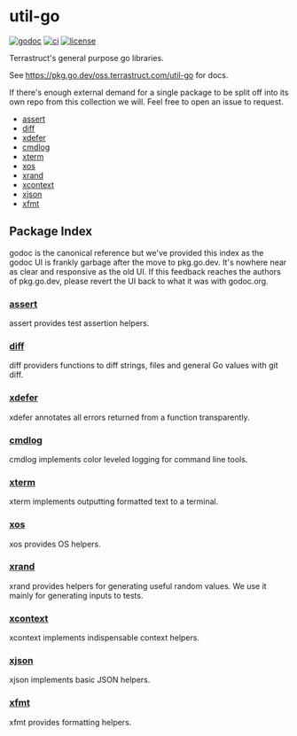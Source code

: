 # util-go

[![godoc](https://pkg.go.dev/badge/oss.terrastruct.com/util-go.svg)](https://pkg.go.dev/oss.terrastruct.com/util-go)
[![ci](https://github.com/terrastruct/util-go/actions/workflows/ci.yml/badge.svg)](https://github.com/terrastruct/util-go/actions/workflows/ci.yml)
[![license](https://img.shields.io/github/license/terrastruct/util-go?color=9cf)](./LICENSE)

Terrastruct's general purpose go libraries.

See https://pkg.go.dev/oss.terrastruct.com/util-go for docs.

If there's enough external demand for a single package to be split off into its
own repo from this collection we will. Feel free to open an issue to request.

<!-- toc -->
- <a href="#assert" id="toc-assert">assert</a>
- <a href="#diff" id="toc-diff">diff</a>
- <a href="#xdefer" id="toc-xdefer">xdefer</a>
- <a href="#cmdlog" id="toc-cmdlog">cmdlog</a>
- <a href="#xterm" id="toc-xterm">xterm</a>
- <a href="#xos" id="toc-xos">xos</a>
- <a href="#xrand" id="toc-xrand">xrand</a>
- <a href="#xcontext" id="toc-xcontext">xcontext</a>
- <a href="#xjson" id="toc-xjson">xjson</a>
- <a href="#xfmt" id="toc-xfmt">xfmt</a>

## Package Index

godoc is the canonical reference but we've provided this index as the godoc UI is frankly
garbage after the move to pkg.go.dev. It's nowhere near as clear and responsive as the old
UI. If this feedback reaches the authors of pkg.go.dev, please revert the UI back to what
it was with godoc.org.

### [assert](./assert)

assert provides test assertion helpers.

### [diff](./diff)

diff providers functions to diff strings, files and general Go values with git diff.

### [xdefer](./xdefer)

xdefer annotates all errors returned from a function transparently.

### [cmdlog](./cmdlog)

cmdlog implements color leveled logging for command line tools.

### [xterm](./xterm)

xterm implements outputting formatted text to a terminal.

### [xos](./xos)

xos provides OS helpers.

### [xrand](./xrand)

xrand provides helpers for generating useful random values.
We use it mainly for generating inputs to tests.

### [xcontext](./xcontext)

xcontext implements indispensable context helpers.

### [xjson](xjson)

xjson implements basic JSON helpers.

### [xfmt](xfmt)

xfmt provides formatting helpers.
